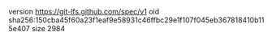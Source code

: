 version https://git-lfs.github.com/spec/v1
oid sha256:150cba45f60a23f1eaf9e58931c46ffbc29e1f107f045eb367818410b115e407
size 2984
